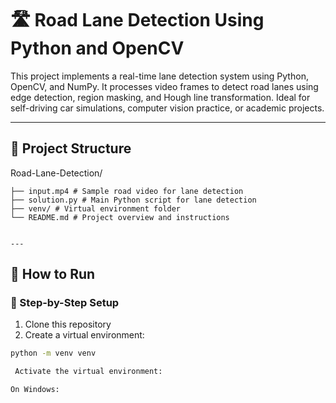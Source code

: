 # 🛣️ Road Lane Detection Using Python and OpenCV
This project implements a real-time lane detection system using Python, OpenCV, and NumPy. It processes video frames to detect road lanes using edge detection, region masking, and Hough line transformation. Ideal for self-driving car simulations, computer vision practice, or academic projects.

---

## 📁 Project Structure
Road-Lane-Detection/
```│ 
├── input.mp4 # Sample road video for lane detection 
├── solution.py # Main Python script for lane detection
├── venv/ # Virtual environment folder
└── README.md # Project overview and instructions


---
```

## 🚀 How to Run

### 🔧 Step-by-Step Setup

1. Clone this repository  
2. Create a virtual environment:

```bash
python -m venv venv

 Activate the virtual environment:

On Windows:


